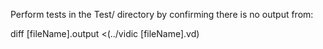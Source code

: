 Perform tests in the Test/ directory by confirming there is no output from:

diff [fileName].output <(../vidic [fileName].vd)
